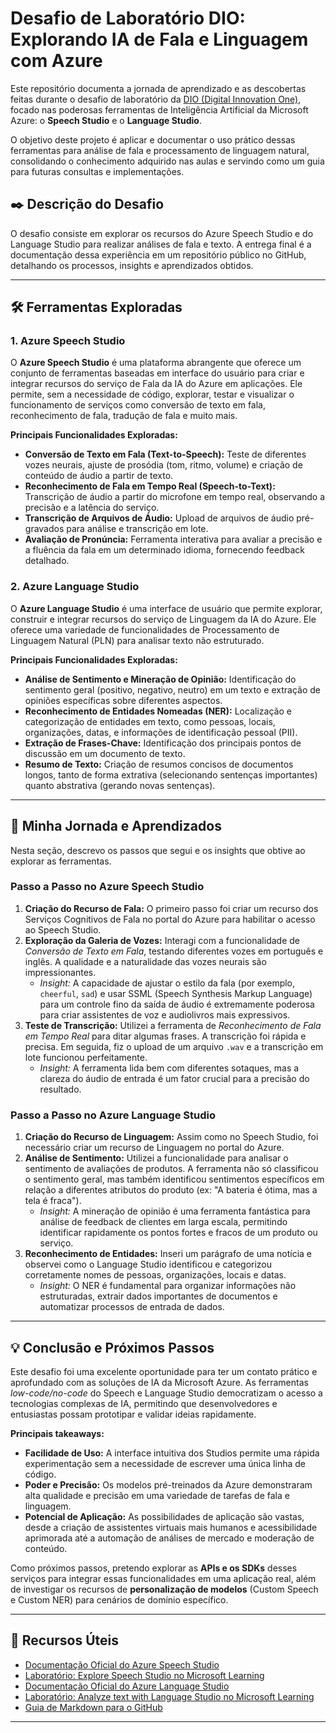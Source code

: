# Desafio de Laboratório DIO: Explorando IA de Fala e Linguagem com Azure

Este repositório documenta a jornada de aprendizado e as descobertas feitas durante o desafio de laboratório da [DIO (Digital Innovation One)](https://www.dio.me/), focado nas poderosas ferramentas de Inteligência Artificial da Microsoft Azure: o **Speech Studio** e o **Language Studio**.

O objetivo deste projeto é aplicar e documentar o uso prático dessas ferramentas para análise de fala e processamento de linguagem natural, consolidando o conhecimento adquirido nas aulas e servindo como um guia para futuras consultas e implementações.

## ✒️ Descrição do Desafio

O desafio consiste em explorar os recursos do Azure Speech Studio e do Language Studio para realizar análises de fala e texto. A entrega final é a documentação dessa experiência em um repositório público no GitHub, detalhando os processos, insights e aprendizados obtidos.

-----

## 🛠️ Ferramentas Exploradas

### 1\. Azure Speech Studio

O **Azure Speech Studio** é uma plataforma abrangente que oferece um conjunto de ferramentas baseadas em interface do usuário para criar e integrar recursos do serviço de Fala da IA do Azure em aplicações. Ele permite, sem a necessidade de código, explorar, testar e visualizar o funcionamento de serviços como conversão de texto em fala, reconhecimento de fala, tradução de fala e muito mais.

**Principais Funcionalidades Exploradas:**

  * **Conversão de Texto em Fala (Text-to-Speech):** Teste de diferentes vozes neurais, ajuste de prosódia (tom, ritmo, volume) e criação de conteúdo de áudio a partir de texto.
  * **Reconhecimento de Fala em Tempo Real (Speech-to-Text):** Transcrição de áudio a partir do microfone em tempo real, observando a precisão e a latência do serviço.
  * **Transcrição de Arquivos de Áudio:** Upload de arquivos de áudio pré-gravados para análise e transcrição em lote.
  * **Avaliação de Pronúncia:** Ferramenta interativa para avaliar a precisão e a fluência da fala em um determinado idioma, fornecendo feedback detalhado.

### 2\. Azure Language Studio

O **Azure Language Studio** é uma interface de usuário que permite explorar, construir e integrar recursos do serviço de Linguagem da IA do Azure. Ele oferece uma variedade de funcionalidades de Processamento de Linguagem Natural (PLN) para analisar texto não estruturado.

**Principais Funcionalidades Exploradas:**

  * **Análise de Sentimento e Mineração de Opinião:** Identificação do sentimento geral (positivo, negativo, neutro) em um texto e extração de opiniões específicas sobre diferentes aspectos.
  * **Reconhecimento de Entidades Nomeadas (NER):** Localização e categorização de entidades em texto, como pessoas, locais, organizações, datas, e informações de identificação pessoal (PII).
  * **Extração de Frases-Chave:** Identificação dos principais pontos de discussão em um documento de texto.
  * **Resumo de Texto:** Criação de resumos concisos de documentos longos, tanto de forma extrativa (selecionando sentenças importantes) quanto abstrativa (gerando novas sentenças).

-----

## 🚀 Minha Jornada e Aprendizados

Nesta seção, descrevo os passos que segui e os insights que obtive ao explorar as ferramentas.

### Passo a Passo no Azure Speech Studio

1.  **Criação do Recurso de Fala:** O primeiro passo foi criar um recurso dos Serviços Cognitivos de Fala no portal do Azure para habilitar o acesso ao Speech Studio.
2.  **Exploração da Galeria de Vozes:** Interagi com a funcionalidade de *Conversão de Texto em Fala*, testando diferentes vozes em português e inglês. A qualidade e a naturalidade das vozes neurais são impressionantes.
      * *Insight:* A capacidade de ajustar o estilo da fala (por exemplo, `cheerful`, `sad`) e usar SSML (Speech Synthesis Markup Language) para um controle fino da saída de áudio é extremamente poderosa para criar assistentes de voz e audiolivros mais expressivos.
3.  **Teste de Transcrição:** Utilizei a ferramenta de *Reconhecimento de Fala em Tempo Real* para ditar algumas frases. A transcrição foi rápida e precisa. Em seguida, fiz o upload de um arquivo `.wav` e a transcrição em lote funcionou perfeitamente.
      * *Insight:* A ferramenta lida bem com diferentes sotaques, mas a clareza do áudio de entrada é um fator crucial para a precisão do resultado.

### Passo a Passo no Azure Language Studio

1.  **Criação do Recurso de Linguagem:** Assim como no Speech Studio, foi necessário criar um recurso de Linguagem no portal do Azure.
2.  **Análise de Sentimento:** Utilizei a funcionalidade para analisar o sentimento de avaliações de produtos. A ferramenta não só classificou o sentimento geral, mas também identificou sentimentos específicos em relação a diferentes atributos do produto (ex: "A bateria é ótima, mas a tela é fraca").
      * *Insight:* A mineração de opinião é uma ferramenta fantástica para análise de feedback de clientes em larga escala, permitindo identificar rapidamente os pontos fortes e fracos de um produto ou serviço.
3.  **Reconhecimento de Entidades:** Inseri um parágrafo de uma notícia e observei como o Language Studio identificou e categorizou corretamente nomes de pessoas, organizações, locais e datas.
      * *Insight:* O NER é fundamental para organizar informações não estruturadas, extrair dados importantes de documentos e automatizar processos de entrada de dados.

-----

## 💡 Conclusão e Próximos Passos

Este desafio foi uma excelente oportunidade para ter um contato prático e aprofundado com as soluções de IA da Microsoft Azure. As ferramentas *low-code/no-code* do Speech e Language Studio democratizam o acesso a tecnologias complexas de IA, permitindo que desenvolvedores e entusiastas possam prototipar e validar ideias rapidamente.

**Principais takeaways:**

  * **Facilidade de Uso:** A interface intuitiva dos Studios permite uma rápida experimentação sem a necessidade de escrever uma única linha de código.
  * **Poder e Precisão:** Os modelos pré-treinados da Azure demonstraram alta qualidade e precisão em uma variedade de tarefas de fala e linguagem.
  * **Potencial de Aplicação:** As possibilidades de aplicação são vastas, desde a criação de assistentes virtuais mais humanos e acessibilidade aprimorada até a automação de análises de mercado e moderação de conteúdo.

Como próximos passos, pretendo explorar as **APIs e os SDKs** desses serviços para integrar essas funcionalidades em uma aplicação real, além de investigar os recursos de **personalização de modelos** (Custom Speech e Custom NER) para cenários de domínio específico.

-----

## 🔗 Recursos Úteis

  * [Documentação Oficial do Azure Speech Studio](https://learn.microsoft.com/pt-br/azure/ai-services/speech-service/speech-studio-overview)
  * [Laboratório: Explore Speech Studio no Microsoft Learning](https://www.google.com/search?q=https://learn.microsoft.com/pt-br/training/modules/explore-speech-translation/)
  * [Documentação Oficial do Azure Language Studio](https://learn.microsoft.com/pt-br/azure/ai-services/language-service/language-studio)
  * [Laboratório: Analyze text with Language Studio no Microsoft Learning](https://learn.microsoft.com/pt-br/training/modules/analyze-text-ai-language/)
  * [Guia de Markdown para o GitHub](https://docs.github.com/pt/get-started/writing-on-github/getting-started-with-writing-and-formatting-on-github/basic-writing-and-formatting-syntax)

-----
